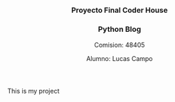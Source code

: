 <!DOCTYPE html>
<html>
    <body>
      <header>
          <h3 style="font-size:16px">Proyecto Final Coder House</h3>
          <h3>Python Blog</h3>
          <p>Comision: 48405</p>
          <p>Alumno: Lucas Campo</p>
      </header>
      <div>
          <p>This is my project</p>
      </div>
  </body>
</html>
